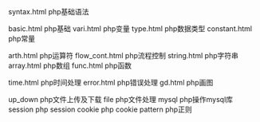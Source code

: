 syntax.html    php基础语法

basic.html     php基础
vari.html      php变量
type.html      php数据类型
constant.html  php常量

arth.html      php运算符
flow_cont.html php流程控制
string.html    php字符串
array.html     php数组
func.html      php函数

time.html      php时间处理
error.html     php错误处理
gd.html        php画图

up_down        php文件上传及下载
file           php文件处理
mysql          php操作mysql库
session        php session
cookie         php cookie
pattern        php正则